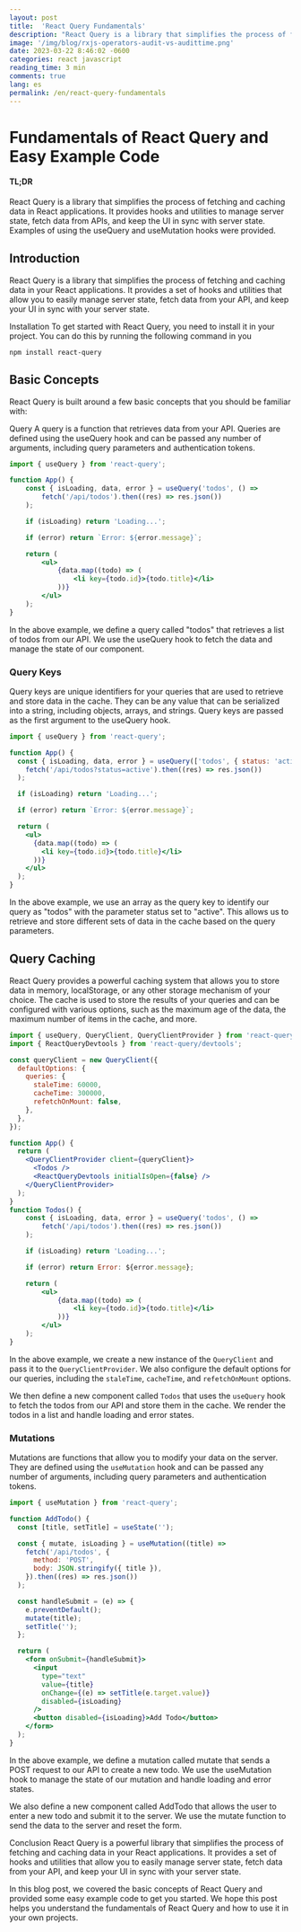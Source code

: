 ```yaml
---
layout: post
title:  'React Query Fundamentals'
description: "React Query is a library that simplifies the process of fetching and caching data in React applications. It provides hooks and utilities to manage server state, fetch data from APIs, and keep the UI in sync with server state. Examples of using the useQuery and useMutation hooks were provided."   
image: '/img/blog/rxjs-operators-audit-vs-audittime.png'
date: 2023-03-22 8:46:02 -0600
categories: react javascript 
reading_time: 3 min
comments: true
lang: es
permalink: /en/react-query-fundamentals
---
```




# Fundamentals of React Query and Easy Example Code


#### TL;DR

React Query is a library that simplifies the process of fetching and caching data in React applications. It provides hooks and utilities to manage server state, fetch data from APIs, and keep the UI in sync with server state. Examples of using the useQuery and useMutation hooks were provided.

## Introduction
React Query is a library that simplifies the process of fetching and caching data in your React applications. It provides a set of hooks and utilities that allow you to easily manage server state, fetch data from your API, and keep your UI in sync with your server state.

Installation
To get started with React Query, you need to install it in your project. You can do this by running the following command in you

```shell
npm install react-query
```

## Basic Concepts
React Query is built around a few basic concepts that you should be familiar with:

Query
A query is a function that retrieves data from your API. Queries are defined using the useQuery hook and can be passed any number of arguments, including query parameters and authentication tokens.

```jsx
import { useQuery } from 'react-query';

function App() {
    const { isLoading, data, error } = useQuery('todos', () =>
        fetch('/api/todos').then((res) => res.json())
    );

    if (isLoading) return 'Loading...';

    if (error) return `Error: ${error.message}`;

    return (
        <ul>
            {data.map((todo) => (
                <li key={todo.id}>{todo.title}</li>
            ))}
        </ul>
    );
}

```

In the above example, we define a query called "todos" that retrieves a list of todos from our API. We use the useQuery hook to fetch the data and manage the state of our component.

### Query Keys

Query keys are unique identifiers for your queries that are used to retrieve and store data in the cache. They can be any value that can be serialized into a string, including objects, arrays, and strings. Query keys are passed as the first argument to the useQuery hook.

```jsx
import { useQuery } from 'react-query';

function App() {
  const { isLoading, data, error } = useQuery(['todos', { status: 'active' }], () =>
    fetch('/api/todos?status=active').then((res) => res.json())
  );

  if (isLoading) return 'Loading...';

  if (error) return `Error: ${error.message}`;

  return (
    <ul>
      {data.map((todo) => (
        <li key={todo.id}>{todo.title}</li>
      ))}
    </ul>
  );
}

```

In the above example, we use an array as the query key to identify our query as "todos" with the parameter status set to "active". This allows us to retrieve and store different sets of data in the cache based on the query parameters.

## Query Caching

React Query provides a powerful caching system that allows you to store data in memory, localStorage, or any other storage mechanism of your choice. The cache is used to store the results of your queries and can be configured with various options, such as the maximum age of the data, the maximum number of items in the cache, and more.

```jsx
import { useQuery, QueryClient, QueryClientProvider } from 'react-query';
import { ReactQueryDevtools } from 'react-query/devtools';

const queryClient = new QueryClient({
  defaultOptions: {
    queries: {
      staleTime: 60000,
      cacheTime: 300000,
      refetchOnMount: false,
    },
  },
});

function App() {
  return (
    <QueryClientProvider client={queryClient}>
      <Todos />
      <ReactQueryDevtools initialIsOpen={false} />
    </QueryClientProvider>
  );
}
function Todos() {
    const { isLoading, data, error } = useQuery('todos', () =>
        fetch('/api/todos').then((res) => res.json())
    );

    if (isLoading) return 'Loading...';

    if (error) return Error: ${error.message};

    return (
        <ul>
            {data.map((todo) => (
                <li key={todo.id}>{todo.title}</li>
            ))}
        </ul>
    );
}
```

In the above example, we create a new instance of the `QueryClient` and pass it to the `QueryClientProvider`. We also configure the default options for our queries, including the `staleTime`, `cacheTime`, and `refetchOnMount` options.

We then define a new component called `Todos` that uses the `useQuery` hook to fetch the todos from our API and store them in the cache. We render the todos in a list and handle loading and error states.

### Mutations

Mutations are functions that allow you to modify your data on the server. They are defined using the `useMutation` hook and can be passed any number of arguments, including query parameters and authentication tokens.

```jsx
import { useMutation } from 'react-query';

function AddTodo() {
  const [title, setTitle] = useState('');

  const { mutate, isLoading } = useMutation((title) =>
    fetch('/api/todos', {
      method: 'POST',
      body: JSON.stringify({ title }),
    }).then((res) => res.json())
  );

  const handleSubmit = (e) => {
    e.preventDefault();
    mutate(title);
    setTitle('');
  };

  return (
    <form onSubmit={handleSubmit}>
      <input
        type="text"
        value={title}
        onChange={(e) => setTitle(e.target.value)}
        disabled={isLoading}
      />
      <button disabled={isLoading}>Add Todo</button>
    </form>
  );
}
```

In the above example, we define a mutation called mutate that sends a POST request to our API to create a new todo. We use the useMutation hook to manage the state of our mutation and handle loading and error states.

We also define a new component called AddTodo that allows the user to enter a new todo and submit it to the server. We use the mutate function to send the data to the server and reset the form.

Conclusion
React Query is a powerful library that simplifies the process of fetching and caching data in your React applications. It provides a set of hooks and utilities that allow you to easily manage server state, fetch data from your API, and keep your UI in sync with your server state.

In this blog post, we covered the basic concepts of React Query and provided some easy example code to get you started. We hope this post helps you understand the fundamentals of React Query and how to use it in your own projects.
